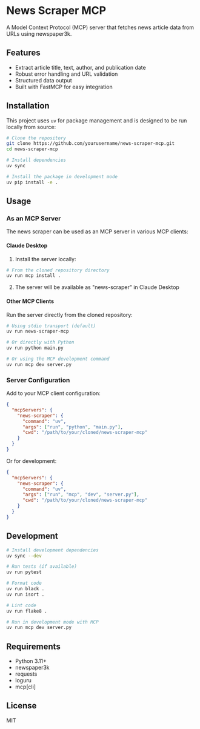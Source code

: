 # News Scraper MCP

A Model Context Protocol (MCP) server that fetches news article data from URLs using newspaper3k.

## Features

- Extract article title, text, author, and publication date
- Robust error handling and URL validation
- Structured data output
- Built with FastMCP for easy integration

## Installation

This project uses `uv` for package management and is designed to be run locally from source:

```bash
# Clone the repository
git clone https://github.com/yourusername/news-scraper-mcp.git
cd news-scraper-mcp

# Install dependencies
uv sync

# Install the package in development mode
uv pip install -e .
```

## Usage

### As an MCP Server

The news scraper can be used as an MCP server in various MCP clients:

#### Claude Desktop

1. Install the server locally:
```bash
# From the cloned repository directory
uv run mcp install .
```

2. The server will be available as "news-scraper" in Claude Desktop

#### Other MCP Clients

Run the server directly from the cloned repository:
```bash
# Using stdio transport (default)
uv run news-scraper-mcp

# Or directly with Python
uv run python main.py

# Or using the MCP development command
uv run mcp dev server.py
```

### Server Configuration

Add to your MCP client configuration:

```json
{
  "mcpServers": {
    "news-scraper": {
      "command": "uv",
      "args": ["run", "python", "main.py"],
      "cwd": "/path/to/your/cloned/news-scraper-mcp"
    }
  }
}
```

Or for development:
```json
{
  "mcpServers": {
    "news-scraper": {
      "command": "uv",
      "args": ["run", "mcp", "dev", "server.py"],
      "cwd": "/path/to/your/cloned/news-scraper-mcp"
    }
  }
}
```

## Development

```bash
# Install development dependencies
uv sync --dev

# Run tests (if available)
uv run pytest

# Format code
uv run black .
uv run isort .

# Lint code
uv run flake8 .

# Run in development mode with MCP
uv run mcp dev server.py
```

## Requirements

- Python 3.11+
- newspaper3k
- requests
- loguru
- mcp[cli]

## License

MIT
